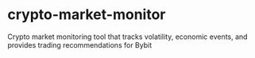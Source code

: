 # crypto-market-monitor
Crypto market monitoring tool that tracks volatility, economic events, and provides trading recommendations for Bybit

